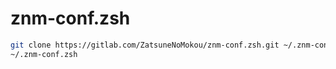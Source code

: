 # znm-conf.zsh

```bash
git clone https://gitlab.com/ZatsuneNoMokou/znm-conf.zsh.git ~/.znm-conf.zsh
~/.znm-conf.zsh
```